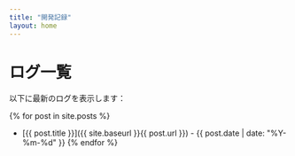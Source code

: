 ```yaml
---
title: "開発記録"
layout: home
---
```


# ログ一覧

以下に最新のログを表示します：

{% for post in site.posts %}
  * [{{ post.title }}]({{ site.baseurl }}{{ post.url }}) - {{ post.date | date: "%Y-%m-%d" }}
{% endfor %}

